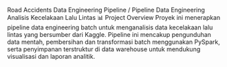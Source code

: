 Road Accidents Data Engineering Pipeline / Pipeline Data Engineering Analisis Kecelakaan Lalu Lintas
📊 Project Overview
Proyek ini menerapkan pipeline data engineering batch untuk menganalisis data kecelakaan lalu lintas yang bersumber dari Kaggle. Pipeline ini mencakup pengunduhan data mentah, pembersihan dan transformasi batch menggunakan PySpark, serta penyimpanan terstruktur di data warehouse untuk mendukung visualisasi dan laporan analitik.
